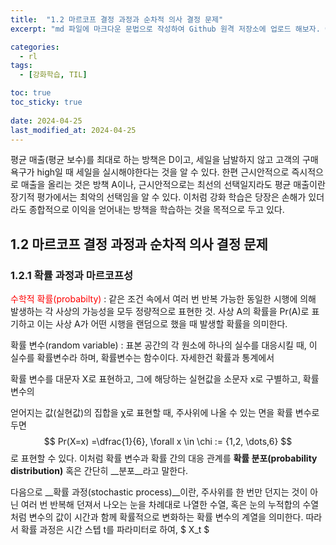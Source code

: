 ```yaml
---
title:  "1.2 마르코프 결정 과정과 순차적 의사 결정 문제"
excerpt: "md 파일에 마크다운 문법으로 작성하여 Github 원격 저장소에 업로드 해보자. 에디터는 Visual Studio code 사용! 로컬 서버에서 확인도 해보자. "

categories:
  - rl
tags:
  - [강화학습, TIL]

toc: true
toc_sticky: true
 
date: 2024-04-25
last_modified_at: 2024-04-25
---
```


평균 매출(평균 보수)를 최대로 하는 방책은 D이고, 세일을 남발하지 않고 고객의 구매 욕구가 high일 때 세일을 실시해야한다는 것을 알 수 있다. 한편 근시안적으로 즉시적으로 매출을 올리는 것은 방책 A이나, 근시안적으로는 최선의 선택일지라도 평균 매출이란 장기적 평가에서는 최악의 선택임을 알 수 있다. 이처럼 강화 학습은 당장은 손해가 있더라도 종합적으로 이익을 얻어내는 방책을 학습하는 것을 목적으로 두고 있다.



## 1.2 마르코프 결정 과정과 순차적 의사 결정 문제

### 1.2.1 확률 과정과 마르코프성

<span style="color: red">수학적 확률(probabilty)</span> : 같은 조건 속에서 여러 번 반복 가능한 동일한 시행에 의해 발생하는 각 사상의 가능성을 모두 정량적으로 표현한 것. 사상 A의 확률을 Pr(A)로 표기하고 이는 사상 A가 어떤 시행을 랜덤으로 했을 때 발생할 확률을 의미한다.



확률 변수(random variable) : 표본 공간의 각 원소에 하나의 실수를 대응시킬 때, 이 실수를 확률변수라 하며, 확률변수는 함수이다. 자세한건 확률과 통계에서

확률 변수를 대문자 X로 표현하고, 그에 해당하는 실현값을 소문자 x로 구별하고, 확률 변수의 

얻어지는 값(실현값)의 집합을 χ로 표현할 때, 주사위에 나올 수 있는 면을 확률 변수로 두면
$$
Pr(X=x) =\dfrac{1}{6}, \forall x \in \chi := {1,2, \dots,6}
$$
로 표현할 수 있다. 이처럼 확률 변수과 확률 간의 대응 관계를 __확률 분포(probability distribution)__ 혹은 간단히 __분포__라고 말한다.

다음으로 __확률 과정(stochastic process)__이란, 주사위를 한 번만 던지는 것이 아닌 여러 번 반복해 던져서 나오는 눈을 차례대로 나열한 수열, 혹은 눈의 누적합의 수열처럼 변수의 값이 시간과 함께 확률적으로 변화하는 확률 변수의 계열을 의미한다. 따라서 확률 과정은 시간 스텝 t를 파라미터로 하여,  $ X_t $ 









